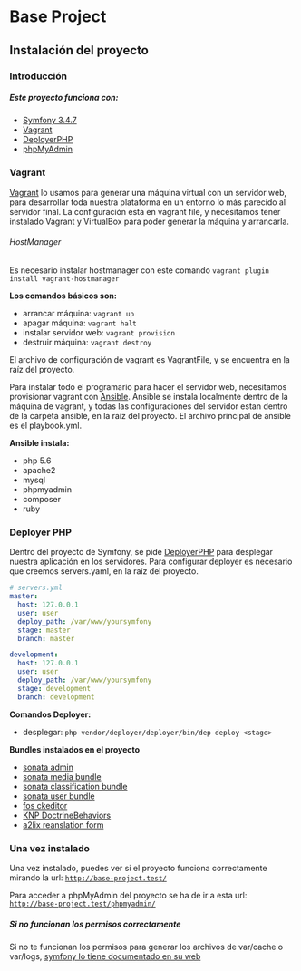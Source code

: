 # Base Project

## Instalación del proyecto

### Introducción

##### Este proyecto funciona con:
 * [Symfony 3.4.7](https://symfony.com/doc/current/index.html)
 * [Vagrant](https://www.vagrantup.com/docs/index.html)
 * [DeployerPHP](https://deployer.org/docs)
 * [phpMyAdmin](https://www.phpmyadmin.net/)
 
### Vagrant
 [Vagrant](https://www.vagrantup.com/docs/index.html) lo usamos para generar una máquina virtual con un servidor web, 
 para desarrollar toda nuestra plataforma en un entorno lo más parecido al 
 servidor final.
 La configuración esta en vagrant file, y necesitamos tener instalado Vagrant
 y VirtualBox para poder generar la máquina y arrancarla.
 
###### HostManager
 Es necesario instalar hostmanager  con este comando
 `vagrant plugin install vagrant-hostmanager`
 
 **Los comandos básicos son:**
   * arrancar máquina: `vagrant up` 
   * apagar máquina: `vagrant halt`
   * instalar servidor web: `vagrant provision`
   * destruir máquina: `vagrant destroy`
   
 El archivo de configuración de vagrant es VagrantFile, y se encuentra
 en la raíz del proyecto.
 
 Para instalar todo el programario para hacer el servidor web, necesitamos
 provisionar vagrant con [Ansible](https://docs.ansible.com/). 
 Ansible se instala localmente dentro de la máquina de vagrant, y todas las
 configuraciones del servidor estan dentro de la carpeta ansible, en la 
 raíz del proyecto.
 El archivo principal de ansible es el playbook.yml.
 
 **Ansible instala:**
  * php 5.6
  * apache2
  * mysql
  * phpmyadmin
  * composer
  * ruby
  
### Deployer PHP
Dentro del proyecto de Symfony, se pide [DeployerPHP](https://deployer.org/docs) para desplegar nuestra 
aplicación en los servidores.
Para configurar deployer es necesario que creemos servers.yaml, en la raíz
del proyecto.

```yaml
# servers.yml
master:
  host: 127.0.0.1
  user: user
  deploy_path: /var/www/yoursymfony
  stage: master
  branch: master

development:
  host: 127.0.0.1
  user: user
  deploy_path: /var/www/yoursymfony
  stage: development
  branch: development
```

**Comandos Deployer:**
 * desplegar: `php vendor/deployer/deployer/bin/dep deploy <stage>`
 
 **Bundles instalados en el proyecto**
  * [sonata admin](https://sonata-project.org/bundles/admin/3-x/doc/index.html)
  * [sonata media bundle](https://sonata-project.org/bundles/media/3-x/doc/index.html)
  * [sonata classification bundle](https://sonata-project.org/bundles/classification/2-x/doc/reference/introduction.html)
  * [sonata user bundle](https://sonata-project.org/bundles/user/4-x/doc/index.html)
  * [fos ckeditor](https://symfony.com/doc/current/bundles/FOSCKEditorBundle/installation.html)
  * [KNP DoctrineBehaviors](https://github.com/KnpLabs/DoctrineBehaviors)
  * [a2lix reanslation form](https://a2lix.fr/bundles/translation-form/2.x.html)
  
### Una vez instalado
 Una vez instalado, puedes ver si el proyecto funciona correctamente mirando la url: [`http://base-project.test/`](http://base-project.test/)
 
 Para acceder a phpMyAdmin del proyecto se ha de ir a esta url: [`http://base-project.test/phpmyadmin/`](http://base-project.test/phpmyadmin/)
 
 ##### Si no funcionan los permisos correctamente
 Si no te funcionan los permisos para generar los archivos de var/cache o var/logs, [symfony lo tiene documentado en su web](https://symfony.com/doc/3.3/setup/file_permissions.html)
  
